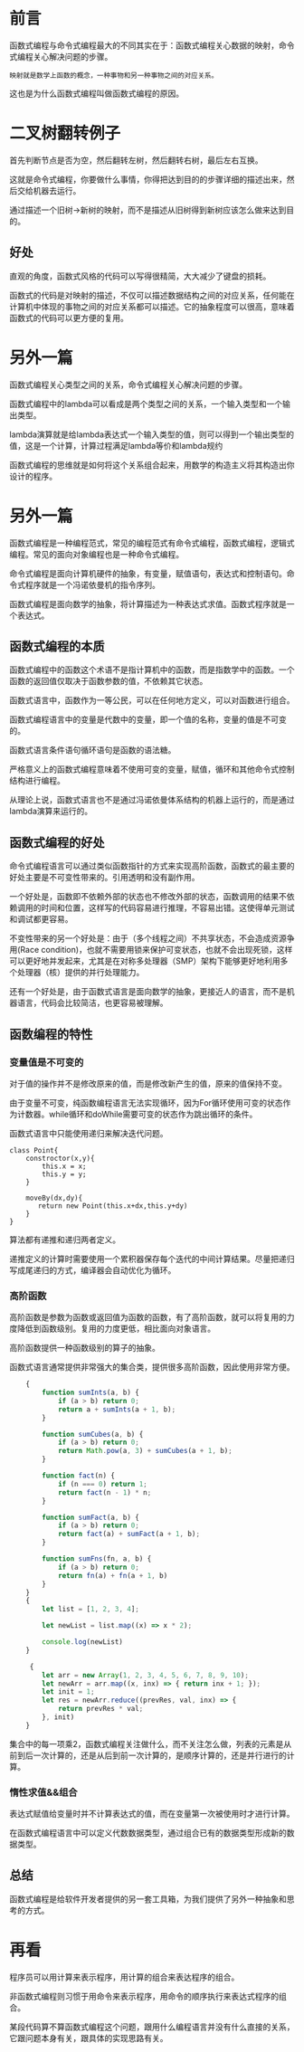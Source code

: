 # 前言

函数式编程与命令式编程最大的不同其实在于：函数式编程关心数据的映射，命令式编程关心解决问题的步骤。

    映射就是数学上函数的概念，一种事物和另一种事物之间的对应关系。

这也是为什么函数式编程叫做函数式编程的原因。

# 二叉树翻转例子

首先判断节点是否为空，然后翻转左树，然后翻转右树，最后左右互换。

这就是命令式编程，你要做什么事情，你得把达到目的的步骤详细的描述出来，然后交给机器去运行。

通过描述一个旧树->新树的映射，而不是描述从旧树得到新树应该怎么做来达到目的。

## 好处

直观的角度，函数式风格的代码可以写得很精简，大大减少了键盘的损耗。

函数式的代码是对映射的描述，不仅可以描述数据结构之间的对应关系，任何能在计算机中体现的事物之间的对应关系都可以描述。它的抽象程度可以很高，意味着函数式的代码可以更方便的复用。

# 另外一篇

函数式编程关心类型之间的关系，命令式编程关心解决问题的步骤。

函数式编程中的lambda可以看成是两个类型之间的关系，一个输入类型和一个输出类型。

lambda演算就是给lambda表达式一个输入类型的值，则可以得到一个输出类型的值，这是一个计算，计算过程满足lambda等价和lambda规约

函数式编程的思维就是如何将这个关系组合起来，用数学的构造主义将其构造出你设计的程序。

# 另外一篇

函数式编程是一种编程范式，常见的编程范式有命令式编程，函数式编程，逻辑式编程。常见的面向对象编程也是一种命令式编程。

命令式编程是面向计算机硬件的抽象，有变量，赋值语句，表达式和控制语句。命令式程序就是一个冯诺依曼机的指令序列。

函数式编程是面向数学的抽象，将计算描述为一种表达式求值。函数式程序就是一个表达式。

## 函数式编程的本质

函数式编程中的函数这个术语不是指计算机中的函数，而是指数学中的函数。一个函数的返回值仅取决于函数参数的值，不依赖其它状态。

函数式语言中，函数作为一等公民，可以在任何地方定义，可以对函数进行组合。

函数式编程语言中的变量是代数中的变量，即一个值的名称，变量的值是不可变的。

函数式语言条件语句循环语句是函数的语法糖。

严格意义上的函数式编程意味着不使用可变的变量，赋值，循环和其他命令式控制结构进行编程。

从理论上说，函数式语言也不是通过冯诺依曼体系结构的机器上运行的，而是通过lambda演算来运行的。

## 函数式编程的好处

命令式编程语言可以通过类似函数指针的方式来实现高阶函数，函数式的最主要的好处主要是不可变性带来的。引用透明和没有副作用。

一个好处是，函数即不依赖外部的状态也不修改外部的状态，函数调用的结果不依赖调用的时间和位置，这样写的代码容易进行推理，不容易出错。这使得单元测试和调试都更容易。

不变性带来的另一个好处是：由于（多个线程之间）不共享状态，不会造成资源争用(Race condition)，也就不需要用锁来保护可变状态，也就不会出现死锁，这样可以更好地并发起来，尤其是在对称多处理器（SMP）架构下能够更好地利用多个处理器（核）提供的并行处理能力。

还有一个好处是，由于函数式语言是面向数学的抽象，更接近人的语言，而不是机器语言，代码会比较简洁，也更容易被理解。

## 函数编程的特性

### 变量值是不可变的

对于值的操作并不是修改原来的值，而是修改新产生的值，原来的值保持不变。

由于变量不可变，纯函数编程语言无法实现循环，因为For循环使用可变的状态作为计数器。while循环和doWhile需要可变的状态作为跳出循环的条件。

函数式语言中只能使用递归来解决迭代问题。

```class
class Point{
    constroctor(x,y){
        this.x = x;
        this.y = y;
    }

    moveBy(dx,dy){
       return new Point(this.x+dx,this.y+dy)
    }
}
```

算法都有递推和递归两者定义。

递推定义的计算时需要使用一个累积器保存每个迭代的中间计算结果。尽量把递归写成尾递归的方式，编译器会自动优化为循环。

### 高阶函数

高阶函数是参数为函数或返回值为函数的函数，有了高阶函数，就可以将复用的力度降低到函数级别。复用的力度更低，相比面向对象语言。

高阶函数提供一种函数级别的算子的抽象。

函数式语言通常提供非常强大的集合类，提供很多高阶函数，因此使用非常方便。

```js
    {
        function sumInts(a, b) {
            if (a > b) return 0;
            return a + sumInts(a + 1, b);
        }

        function sumCubes(a, b) {
            if (a > b) return 0;
            return Math.pow(a, 3) + sumCubes(a + 1, b);
        }

        function fact(n) {
            if (n === 0) return 1;
            return fact(n - 1) * n;
        }

        function sumFact(a, b) {
            if (a > b) return 0;
            return fact(a) + sumFact(a + 1, b);
        }

        function sumFns(fn, a, b) {
            if (a > b) return 0;
            return fn(a) + fn(a + 1, b)
        }
    }
    {
        let list = [1, 2, 3, 4];

        let newList = list.map((x) => x * 2);

        console.log(newList)
    }

     {
        let arr = new Array(1, 2, 3, 4, 5, 6, 7, 8, 9, 10);
        let newArr = arr.map((x, inx) => { return inx + 1; });
        let init = 1;
        let res = newArr.reduce((prevRes, val, inx) => {
            return prevRes * val;
        }, init)
    }
```

集合中的每一项乘2，函数式编程关注做什么，而不关注怎么做，列表的元素是从前到后一次计算的，还是从后到前一次计算的，是顺序计算的，还是并行进行的计算。

### 惰性求值&&组合

表达式赋值给变量时并不计算表达式的值，而在变量第一次被使用时才进行计算。

在函数式编程语言中可以定义代数数据类型，通过组合已有的数据类型形成新的数据类型。

## 总结

函数式编程是给软件开发者提供的另一套工具箱，为我们提供了另外一种抽象和思考的方式。


# 再看

程序员可以用计算来表示程序，用计算的组合来表达程序的组合。

非函数式编程则习惯于用命令来表示程序，用命令的顺序执行来表达式程序的组合。

某段代码算不算函数式编程这个问题，跟用什么编程语言并没有什么直接的关系，它跟问题本身有关，跟具体的实现思路有关。






